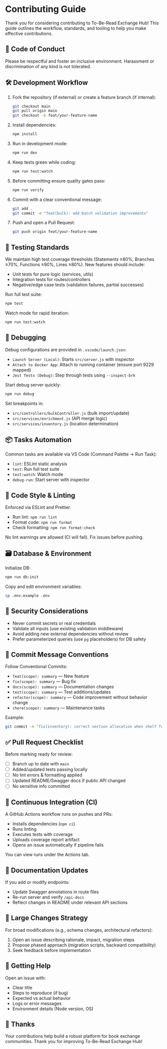 # Contributing Guide

Thank you for considering contributing to To-Be-Read Exchange Hub! This guide outlines the workflow, standards, and tooling to help you make effective contributions.

## 📜 Code of Conduct

Please be respectful and foster an inclusive environment. Harassment or discrimination of any kind is not tolerated.

## 🛠 Development Workflow

1. Fork the repository (if external) or create a feature branch (if internal):
   ```bash
   git checkout main
   git pull origin main
   git checkout -b feat/your-feature-name
   ```
2. Install dependencies:
   ```bash
   npm install
   ```
3. Run in development mode:
   ```bash
   npm run dev
   ```
4. Keep tests green while coding:
   ```bash
   npm run test:watch
   ```
5. Before committing ensure quality gates pass:
   ```bash
   npm run verify
   ```
6. Commit with a clear conventional message:
   ```bash
   git add .
   git commit -m "feat(bulk): add batch validation improvements"
   ```
7. Push and open a Pull Request:
   ```bash
   git push origin feat/your-feature-name
   ```

## 🧪 Testing Standards

We maintain high test coverage thresholds (Statements ≥80%, Branches ≥70%, Functions ≥90%, Lines ≥80%). New features should include:

- Unit tests for pure logic (services, utils)
- Integration tests for routes/controllers
- Negative/edge case tests (validation failures, partial successes)

Run full test suite:
```bash
npm test
```

Watch mode for rapid iteration:
```bash
npm run test:watch
```

## 🐞 Debugging

Debug configurations are provided in `.vscode/launch.json`:

- `Launch Server (Local)`: Starts `src/server.js` with inspector
- `Attach to Docker App`: Attach to running container (ensure port 9229 mapped)
- `Jest Tests (Debug)`: Step through tests using `--inspect-brk`

Start debug server quickly:
```bash
npm run debug
```

Set breakpoints in:
- `src/controllers/bulkController.js` (bulk import/update)
- `src/services/enrichment.js` (API merge logic)
- `src/services/inventory.js` (location determination)

## 📦 Tasks Automation

Common tasks are available via VS Code (Command Palette → Run Task):
- `lint`: ESLint static analysis
- `test`: Run full test suite
- `test:watch`: Watch mode
- `debug-run`: Start server with inspector

## 🧹 Code Style & Linting

Enforced via ESLint and Prettier.
- Run lint: `npm run lint`
- Format code: `npm run format`
- Check formatting: `npm run format:check`

No lint warnings are allowed (CI will fail). Fix issues before pushing.

## 🗃 Database & Environment

Initialize DB:
```bash
npm run db:init
```

Copy and edit environment variables:
```bash
cp .env.example .env
```

## 🔐 Security Considerations

- Never commit secrets or real credentials
- Validate all inputs (use existing validation middleware)
- Avoid adding new external dependencies without review
- Prefer parameterized queries (use `pg` placeholders) for DB safety

## 🧾 Commit Message Conventions

Follow Conventional Commits:
- `feat(scope): summary` — New feature
- `fix(scope): summary` — Bug fix
- `docs(scope): summary` — Documentation changes
- `test(scope): summary` — Test additions/updates
- `refactor(scope): summary` — Code improvement without behavior change
- `chore(scope): summary` — Maintenance tasks

Example:
```bash
git commit -m "fix(inventory): correct section allocation when shelf full"
```

## ✅ Pull Request Checklist

Before marking ready for review:
- [ ] Branch up to date with `main`
- [ ] Added/updated tests passing locally
- [ ] No lint errors & formatting applied
- [ ] Updated README/Swagger docs if public API changed
- [ ] No sensitive info committed

## 🤖 Continuous Integration (CI)

A GitHub Actions workflow runs on pushes and PRs:
- Installs dependencies (`npm ci`)
- Runs linting
- Executes tests with coverage
- Uploads coverage report artifact
- Opens an issue automatically if pipeline fails

You can view runs under the Actions tab.

## 📄 Documentation Updates

If you add or modify endpoints:
- Update Swagger annotations in route files
- Re-run server and verify `/api-docs`
- Reflect changes in README under relevant API sections

## 🐘 Large Changes Strategy

For broad modifications (e.g., schema changes, architectural refactors):
1. Open an issue describing rationale, impact, migration steps
2. Propose phased approach (migration scripts, backward compatibility)
3. Seek feedback before implementation

## 💬 Getting Help

Open an issue with:
- Clear title
- Steps to reproduce (if bug)
- Expected vs actual behavior
- Logs or error messages
- Environment details (Node version, OS)

## 🙏 Thanks

Your contributions help build a robust platform for book exchange communities. Thank you for improving To-Be-Read Exchange Hub!
